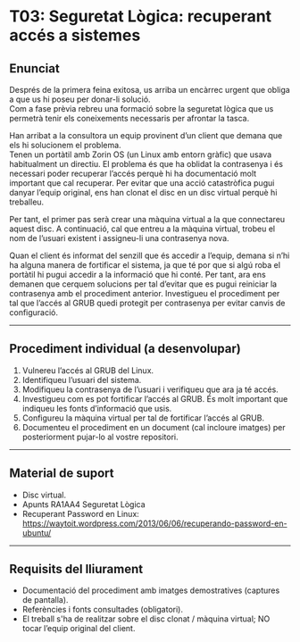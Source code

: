 # T03: Seguretat Lògica: recuperant accés a sistemes

## Enunciat

Després de la primera feina exitosa, us arriba un encàrrec urgent que obliga a que us hi poseu per donar-li solució.  
Com a fase prèvia rebreu una formació sobre la seguretat lògica que us permetrà tenir els coneixements necessaris per afrontar la tasca.

Han arribat a la consultora un equip provinent d’un client que demana que els hi solucionem el problema.  
Tenen un portàtil amb Zorin OS (un Linux amb entorn gràfic) que usava habitualment un directiu. El problema és que ha oblidat la contrasenya i és necessari poder recuperar l’accés perquè hi ha documentació molt important que cal recuperar. Per evitar que una acció catastròfica pugui danyar l’equip original, ens han clonat el disc en un disc virtual perquè hi treballeu.

Per tant, el primer pas serà crear una màquina virtual a la que connectareu aquest disc. A continuació, cal que entreu a la màquina virtual, trobeu el nom de l’usuari existent i assigneu-li una contrasenya nova.

Quan el client és informat del senzill que és accedir a l’equip, demana si n’hi ha alguna manera de fortificar el sistema, ja que té por que si algú roba el portàtil hi pugui accedir a la informació que hi conté. Per tant, ara ens demanen que cerquem solucions per tal d’evitar que es pugui reiniciar la contrasenya amb el procediment anterior. Investigueu el procediment per tal que l’accés al GRUB quedi protegit per contrasenya per evitar canvis de configuració.

---

## Procediment individual (a desenvolupar)

1. Vulnereu l’accés al GRUB del Linux.
2. Identifiqueu l’usuari del sistema.
3. Modifiqueu la contrasenya de l’usuari i verifiqueu que ara ja té accés.
4. Investigueu com es pot fortificar l’accés al GRUB. És molt important que indiqueu les fonts d’informació que usis.
5. Configureu la màquina virtual per tal de fortificar l’accés al GRUB.
6. Documenteu el procediment en un document (cal incloure imatges) per posteriorment pujar-lo al vostre repositori.

---

## Material de suport

- Disc virtual.
- Apunts RA1AA4 Seguretat Lògica
- Recuperant Password en Linux:  
  https://waytoit.wordpress.com/2013/06/06/recuperando-password-en-ubuntu/

---

## Requisits del lliurament

- Documentació del procediment amb imatges demostratives (captures de pantalla).
- Referències i fonts consultades (obligatori).
- El treball s'ha de realitzar sobre el disc clonat / màquina virtual; NO tocar l’equip original del client.

